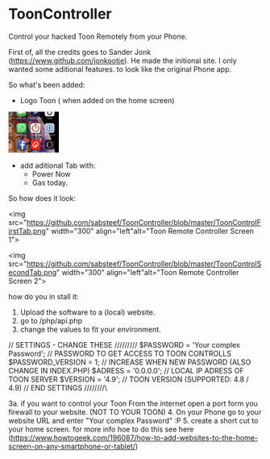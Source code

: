 # ToonController
Control your hacked Toon Remotely from your Phone.

First of, all the credits goes to Sander Jonk (https://www.github.com/jonkootje). He made the initional site. 
I only wanted some aditional features. to look like the original Phone app.

So what's been added:
- Logo Toon ( when added on the home screen)

<img src="https://github.com/sabsteef/ToonController/blob/master/Home%20Screen.jpeg" width="100"  alt="Toon Remote Controller on Home Screen">

- add aditional Tab with:
  - Power Now
  - Gas today.

So how does it look:

<img src="https://github.com/sabsteef/ToonController/blob/master/ToonControlFirstTab.png" width="300" align="left"alt="Toon Remote Controller Screen 1">

<img src="https://github.com/sabsteef/ToonController/blob/master/ToonControlSecondTab.png" width="300" align="left"alt="Toon Remote Controller Screen 2">

how do you in stall it:
1. Upload the software to a (local) website.
2. go to /php/api.php
3. change the values to fit your environment.

// SETTINGS - CHANGE THESE \/\/\/\/\/\/\/\/\/
$PASSWORD = 'Your complex Password'; // PASSWORD TO GET ACCESS TO TOON CONTROLLS
$PASSWORD_VERSION = 1; // INCREASE WHEN NEW PASSWORD (ALSO CHANGE IN INDEX.PHP)
$ADRESS = '0.0.0.0'; // LOCAL IP ADRESS OF TOON SERVER
$VERSION = '4.9'; // TOON VERSION (SUPPORTED: 4.8 / 4.9)
// END SETTINGS /\/\/\/\/\/\/\/\

3a. if you want to control your Toon From the internet open a port form you firewall to your website. (NOT TO YOUR TOON)
4. On your Phone go to your website URL and enter "Your complex Password" :P
5. create a short cut to your home screen. for more info hoe to do this see here (https://www.howtogeek.com/196087/how-to-add-websites-to-the-home-screen-on-any-smartphone-or-tablet/)

